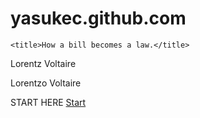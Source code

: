 # yasukec.github.com
<html lang="en">
<head>
    <meta charset="UTF-8">
    <meta http-equiv="X-UA-Compatible" content="IE=edge">
    <meta name="viewport" content="width=device-width, initial-scale=1.0">
    <link rel="stylesheet" href="gov1.css">

    <title>How a bill becomes a law.</title>

</head>
<body>
    <p>Lorentz Voltaire</p>
    <p>Lorentzo Voltaire</p>
    START HERE
    <a href="intro.html">Start</a>
</body>
</html>
